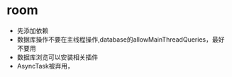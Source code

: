
# room
* 先添加依赖
* 数据库操作不要在主线程操作,database的allowMainThreadQueries，最好不要用
* 数据库浏览可以安装相关插件
* AsyncTask被弃用，
